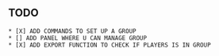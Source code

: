 ## TODO 

    * [X] ADD COMMANDS TO SET UP A GROUP
    * [] ADD PANEL WHERE U CAN MANAGE GROUP
    * [X] ADD EXPORT FUNCTION TO CHECK IF PLAYERS IS IN GROUP